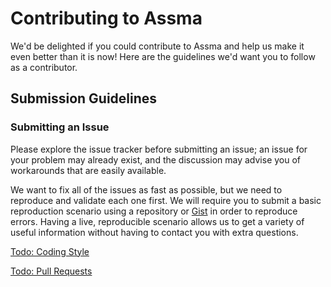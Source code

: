 # Contributing to Assma

We'd be delighted if you could contribute to Assma and help us make it even better than it is now!
Here are the guidelines we'd want you to follow as a contributor. 

## <a name="submit"></a> Submission Guidelines

### <a name="submit-issue"></a> Submitting an Issue

Please explore the issue tracker before submitting an issue; an issue for your problem may already exist, and the discussion may advise you of workarounds that are easily available.

We want to fix all of the issues as fast as possible, but we need to reproduce and validate each one first.
We will require you to submit a basic reproduction scenario using a repository or [Gist](https://gist.github.com/) in order to reproduce errors.
Having a live, reproducible scenario allows us to get a variety of useful information without having to contact you with extra questions.

[Todo: Coding Style](https://github.com/assmajs/assma/projects/1#card-81438654)

[Todo: Pull Requests](https://github.com/assmajs/assma/projects/1#card-81438614)
